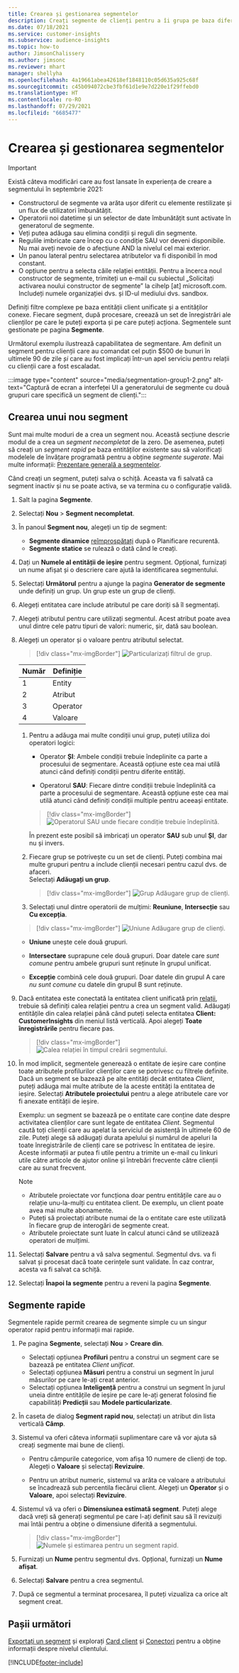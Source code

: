 ```yaml
---
title: Crearea și gestionarea segmentelor
description: Creați segmente de clienți pentru a îi grupa pe baza diferitelor atribute.
ms.date: 07/18/2021
ms.service: customer-insights
ms.subservice: audience-insights
ms.topic: how-to
author: JimsonChalissery
ms.author: jimsonc
ms.reviewer: mhart
manager: shellyha
ms.openlocfilehash: 4a19661abea42618ef1848110c05d635a925c68f
ms.sourcegitcommit: c45b094072cbe3fbf61d1e9e7d220e1f29ffebd0
ms.translationtype: HT
ms.contentlocale: ro-RO
ms.lasthandoff: 07/29/2021
ms.locfileid: "6685477"
---
```

# <a name="create-and-manage-segments"></a>Crearea și gestionarea segmentelor

> [!IMPORTANT]
> Există câteva modificări care au fost lansate în experiența de creare a segmentului în septembrie 2021: 
> - Constructorul de segmente va arăta ușor diferit cu elemente restilizate și un flux de utilizatori îmbunătățit.
> - Operatorii noi datetime și un selector de date îmbunătățit sunt activate în generatorul de segmente.
> - Veți putea adăuga sau elimina condiții și reguli din segmente. 
> - Regulile imbricate care încep cu o condiție SAU vor deveni disponibile. Nu mai aveți nevoie de o afecțiune AND la nivelul cel mai exterior.
> - Un panou lateral pentru selectarea atributelor va fi disponibil în mod constant.
> - O opțiune pentru a selecta căile relației entității.
> Pentru a încerca noul constructor de segmente, trimiteți un e-mail cu subiectul „Solicitați activarea noului constructor de segmente” la cihelp [at] microsoft.com. Includeți numele organizației dvs. și ID-ul mediului dvs. sandbox.

Definiți filtre complexe pe baza entității client unificate și a entităților conexe. Fiecare segment, după procesare, creează un set de înregistrări ale clienților pe care le puteți exporta și pe care puteți acționa. Segmentele sunt gestionate pe pagina **Segmente**. 

Următorul exemplu ilustrează capabilitatea de segmentare. Am definit un segment pentru clienții care au comandat cel puțin $500 de bunuri în ultimele 90 de zile *și* care au fost implicați într-un apel serviciu pentru relații cu clienții care a fost escaladat.

:::image type="content" source="media/segmentation-group1-2.png" alt-text="Captură de ecran a interfeței UI a generatorului de segmente cu două grupuri care specifică un segment de clienți.":::

## <a name="create-a-new-segment"></a>Crearea unui nou segment

Sunt mai multe moduri de a crea un segment nou. Această secțiune descrie modul de a crea un *segment necompletat* de la zero. De asemenea, puteți să creați un *segment rapid* pe baza entităților existente sau să valorificați modelele de învățare programată pentru a obține *segmente sugerate*. Mai multe informații: [Prezentare generală a segmentelor](segments.md).

Când creați un segment, puteți salva o schiță. Aceasta va fi salvată ca segment inactiv și nu se poate activa, se va termina cu o configurație validă.

1. Salt la pagina **Segmente**.

1. Selectați **Nou** > **Segment necompletat**.

1. În panoul **Segment nou**, alegeți un tip de segment:

   - **Segmente dinamice** [reîmprospătați](segments.md#refresh-segments) după o Planificare recurentă.
   - **Segmente statice** se rulează o dată când le creați.

1. Dați un **Numele al entității de ieșire** pentru segment. Opțional, furnizați un nume afișat și o descriere care ajută la identificarea segmentului.

1. Selectați **Următorul** pentru a ajunge la pagina **Generator de segmente** unde definiți un grup. Un grup este un grup de clienți.

1. Alegeți entitatea care include atributul pe care doriți să îl segmentați.

1. Alegeți atributul pentru care utilizați segmentul. Acest atribut poate avea unul dintre cele patru tipuri de valori: numeric, șir, dată sau boolean.

1. Alegeți un operator și o valoare pentru atributul selectat.

   > [!div class="mx-imgBorder"]
   > ![Particularizați filtrul de grup.](media/customer-group-numbers.png "Filtrul de grup de clienți")

   |Număr |Definiție  |
   |---------|---------|
   |1     |Entity          |
   |2     |Atribut          |
   |3    |Operator         |
   |4    |Valoare         |

   1. Pentru a adăuga mai multe condiții unui grup, puteți utiliza doi operatori logici:

      - Operator **ȘI**: Ambele condiții trebuie îndeplinite ca parte a procesului de segmentare. Această opțiune este cea mai utilă atunci când definiți condiții pentru diferite entități.

      - Operatorul **SAU**: Fiecare dintre condiții trebuie îndeplinită ca parte a procesului de segmentare. Această opțiune este cea mai utilă atunci când definiți condiții multiple pentru aceeași entitate.

      > [!div class="mx-imgBorder"]
      > ![Operatorul SAU unde fiecare condiție trebuie îndeplinită.](media/segmentation-either-condition.png "Operatorul SAU unde fiecare condiție trebuie îndeplinită")

      În prezent este posibil să imbricați un operator **SAU** sub unul **ȘI**, dar nu și invers.

   1. Fiecare grup se potrivește cu un set de clienți. Puteți combina mai multe grupuri pentru a include clienții necesari pentru cazul dvs. de afaceri.    
   Selectați **Adăugați un grup**.

      > [!div class="mx-imgBorder"]
      > ![Grup Adăugare grup de clienți.](media/customer-group-add-group.png "Grup Adăugare grup de clienți")

   1. Selectați unul dintre operatorii de mulțimi: **Reuniune**, **Intersecție** sau **Cu excepția**.

   > [!div class="mx-imgBorder"]
   > ![Uniune Adăugare grup de clienți.](media/customer-group-union.png "Uniune Adăugare grup de clienți")

   - **Uniune** unește cele două grupuri.

   - **Intersectare** suprapune cele două grupuri. Doar datele care *sunt comune* pentru ambele grupuri sunt reținute în grupul unificat.

   - **Excepție** combină cele două grupuri. Doar datele din grupul A care *nu sunt comune* cu datele din grupul B sunt reținute.

1. Dacă entitatea este conectată la entitatea client unificată prin [relații](relationships.md), trebuie să definiți calea relației pentru a crea un segment valid. Adăugați entitățile din calea relației până când puteți selecta entitatea **Client: CustomerInsights** din meniul listă verticală. Apoi alegeți **Toate înregistrările** pentru fiecare pas.

   > [!div class="mx-imgBorder"]
   > ![Calea relației în timpul creării segmentului.](media/segments-multiple-relationships.png "Calea relației în timpul creării segmentului")

1. În mod implicit, segmentele generează o entitate de ieșire care conține toate atributele profilurilor clienților care se potrivesc cu filtrele definite. Dacă un segment se bazează pe alte entități decât entitatea *Client*, puteți adăuga mai multe atribute de la aceste entități la entitatea de ieșire. Selectați **Atributele proiectului** pentru a alege atributele care vor fi anexate entității de ieșire.  
  
   Exemplu: un segment se bazează pe o entitate care conține date despre activitatea clienților care sunt legate de entitatea *Client*. Segmentul caută toți clienții care au apelat la serviciul de asistență în ultimele 60 de zile. Puteți alege să adăugați durata apelului și numărul de apeluri la toate înregistrările de clienți care se potrivesc în entitatea de ieșire. Aceste informații ar putea fi utile pentru a trimite un e-mail cu linkuri utile către articole de ajutor online și întrebări frecvente către clienții care au sunat frecvent.

   > [!NOTE]
   > - Atributele proiectate vor funcționa doar pentru entitățile care au o relație unu-la-mulți cu entitatea client. De exemplu, un client poate avea mai multe abonamente.
   > - Puteți să proiectați atribute numai de la o entitate care este utilizată în fiecare grup de interogări de segmente creat.
   > - Atributele proiectate sunt luate în calcul atunci când se utilizează operatori de mulțimi.

1. Selectați **Salvare** pentru a vă salva segmentul. Segmentul dvs. va fi salvat și procesat dacă toate cerințele sunt validate. În caz contrar, acesta va fi salvat ca schiță.

1. Selectați **Înapoi la segmente** pentru a reveni la pagina **Segmente**.



## <a name="quick-segments"></a>Segmente rapide

Segmentele rapide permit crearea de segmente simple cu un singur operator rapid pentru informații mai rapide.

1. Pe pagina **Segmente**, selectați **Nou** > **Creare din**.

   - Selectați opțiunea **Profiluri** pentru a construi un segment care se bazează pe entitatea *Client unificat*.
   - Selectați opțiunea **Măsuri** pentru a construi un segment în jurul măsurilor pe care le-ați creat anterior.
   - Selectați opțiunea **Inteligență** pentru a construi un segment în jurul uneia dintre entitățile de ieșire pe care le-ați generat folosind fie capabilități **Predicții** sau **Modele particularizate**.

2. În caseta de dialog **Segment rapid nou**, selectați un atribut din lista verticală **Câmp**.

3. Sistemul va oferi câteva informații suplimentare care vă vor ajuta să creați segmente mai bune de clienți.
   - Pentru câmpurile categorice, vom afișa 10 numere de clienți de top. Alegeți o **Valoare** și selectați **Revizuire**.

   - Pentru un atribut numeric, sistemul va arăta ce valoare a atributului se încadrează sub percentila fiecărui client. Alegeți un **Operator** și o **Valoare**, apoi selectați **Revizuire**.

4. Sistemul vă va oferi o **Dimensiunea estimată segment**. Puteți alege dacă vreți să generați segmentul pe care l-ați definit sau să îl revizuiți mai întâi pentru a obține o dimensiune diferită a segmentului.

    > [!div class="mx-imgBorder"]
    > ![Numele și estimarea pentru un segment rapid.](media/quick-segment-name.png "Numele și estimarea pentru un segment rapid")

5. Furnizați un **Nume** pentru segmentul dvs. Opțional, furnizați un **Nume afișat**.

6. Selectați **Salvare** pentru a crea segmentul.

7. După ce segmentul a terminat procesarea, îl puteți vizualiza ca orice alt segment creat.

## <a name="next-steps"></a>Pașii următori

[Exportați un segment](export-destinations.md) și explorați [Card client](customer-card-add-in.md) și [Conectori](export-power-bi.md) pentru a obține informații despre nivelul clientului.

[!INCLUDE[footer-include](../includes/footer-banner.md)]
